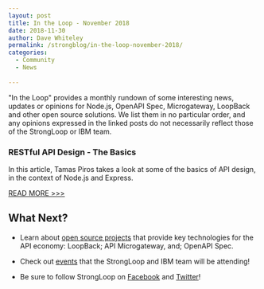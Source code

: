 ```yaml
---
layout: post
title: In the Loop - November 2018
date: 2018-11-30
author: Dave Whiteley
permalink: /strongblog/in-the-loop-november-2018/
categories:
  - Community
  - News
  
---
```


"In the Loop" provides a monthly rundown of some interesting news, updates or opinions for Node.js, OpenAPI Spec, Microgateway, LoopBack and other open source solutions. We list them in no particular order, and any opinions expressed in the linked posts do not necessarily reflect those of the StrongLoop or IBM team.
<!--more-->

### RESTful API Design - The Basics

In this article, Tamas Piros takes a look at some of the basics of API design, in the context of Node.js and Express.

[READ MORE >>>](https://fullstack-developer.academy/restful-api-design-the-basics/)



## What Next?

* Learn about [open source projects](https://strongloop.com/projects/) that provide key technologies for the API economy: LoopBack; API Microgateway, and; OpenAPI Spec. 

* Check out [events](https://strongloop.com/events/) that the StrongLoop and IBM team will be attending!

* Be sure to follow StrongLoop on [Facebook](https://www.facebook.com/strongloop/) and [Twitter](https://twitter.com/StrongLoop)!
